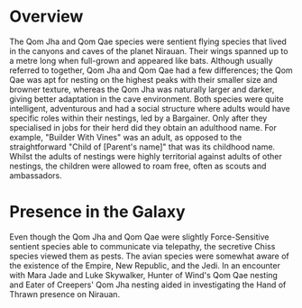 # Overview
The Qom Jha and Qom Qae species were sentient flying species that lived in the canyons and caves of the planet Nirauan.
Their wings spanned up to a metre long when full-grown and appeared like bats.
Although usually referred to together, Qom Jha and Qom Qae had a few differences; the Qom Qae was apt for nesting on the highest peaks with their smaller size and browner texture, whereas the Qom Jha was naturally larger and darker, giving better adaptation in the cave environment.
Both species were quite intelligent, adventurous and had a social structure where adults would have specific roles within their nestings, led by a Bargainer.
Only after they specialised in jobs for their herd did they obtain an adulthood name.
For example, "Builder With Vines" was an adult, as opposed to the straightforward "Child of [Parent's name]" that was its childhood name.
Whilst the adults of nestings were highly territorial against adults of other nestings, the children were allowed to roam free, often as scouts and ambassadors.

# Presence in the Galaxy
Even though the Qom Jha and Qom Qae were slightly Force-Sensitive sentient species able to communicate via telepathy, the secretive Chiss species viewed them as pests.
The avian species were somewhat aware of the existence of the Empire, New Republic, and the Jedi.
In an encounter with Mara Jade and Luke Skywalker, Hunter of Wind's Qom Qae nesting and Eater of Creepers' Qom Jha nesting aided in investigating the Hand of Thrawn presence on Nirauan.